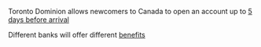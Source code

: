 Toronto Dominion allows newcomers to Canada to open an account up to [5 days before arrival](https://www.td.com/ca/en/personal-banking/solutions/new-to-canada/banking-options)

Different banks will offer different [benefits](https://www.ratehub.ca/banking)
